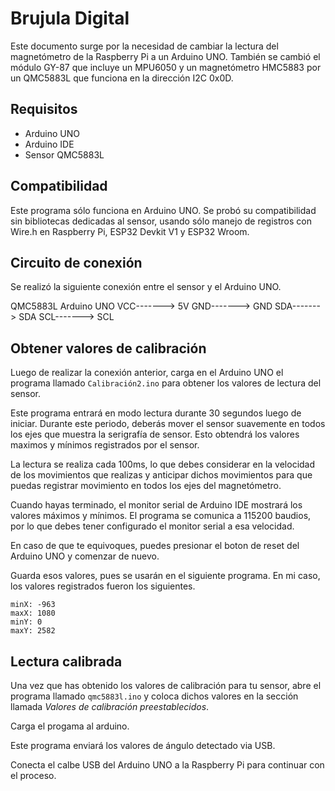 # Brujula Digital

Este documento surge por la necesidad de cambiar la lectura del magnetómetro de la Raspberry Pi a un Arduino UNO. También se cambió el módulo GY-87 que incluye un MPU6050 y un magnetómetro HMC5883 por un QMC5883L que funciona en la dirección I2C 0x0D.

## Requisitos

- Arduino UNO
- Arduino IDE
- Sensor QMC5883L

## Compatibilidad

Este programa sólo funciona en Arduino UNO. Se probó su compatibilidad sin bibliotecas dedicadas al sensor, usando sólo manejo de registros con Wire.h en Raspberry Pi, ESP32 Devkit V1 y ESP32 Wroom.

## Circuito de conexión

Se realizó la siguiente conexión entre el sensor y el Arduino UNO.

QMC5883L    Arduino UNO
VCC-------> 5V
GND-------> GND
SDA-------> SDA
SCL-------> SCL

## Obtener valores de calibración

Luego de realizar la conexión anterior, carga en el Arduino UNO el programa llamado `Calibración2.ino` para obtener los valores de lectura del sensor.

Este programa entrará en modo lectura durante 30 segundos luego de iniciar. Durante este periodo, deberás mover el sensor suavemente en todos los ejes que muestra la serigrafía de sensor. Esto obtendrá los valores maximos y mínimos registrados por el sensor.

La lectura se realiza cada 100ms, lo que debes considerar en la velocidad de los movimientos que realizas y anticipar dichos movimientos para que puedas registrar movimiento en todos los ejes del magnetómetro.

Cuando hayas terminado, el monitor serial de Arduino IDE mostrará los valores máximos y mínimos. El programa se comunica a 115200 baudios, por lo que debes tener configurado el monitor serial a esa velocidad.

En caso de que te equivoques, puedes presionar el boton de reset del Arduino UNO y comenzar de nuevo.

Guarda esos valores, pues se usarán en el siguiente programa. En mi caso, los valores registrados fueron los siguientes.

```
minX: -963
maxX: 1080
minY: 0
maxY: 2582
```
## Lectura calibrada

Una vez que has obtenido los valores de calibración para tu sensor, abre el programa llamado `qmc5883l.ino` y coloca dichos valores en la sección llamada *Valores de calibración preestablecidos*.

Carga el progama al arduino.

Este programa enviará los valores de ángulo detectado via USB. 

Conecta el calbe USB del Arduino UNO a la Raspberry Pi para continuar con el proceso.

